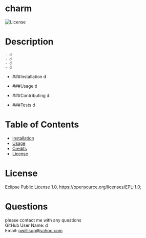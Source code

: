 
# charm
![License](https://img.shields.io/badge/License-EPL_1.0-red.svg)

# Description
    - d
    - d
    - d
    - d

* ###Installation
    d

* ###Usage
    d

* ###Contributing
    d

* ###Tests
    d

# Table of Contents
- [Installation](#installation)
- [Usage](#usage)
- [Credits](#credits)
- [License](#license)



# License
Eclipse Public License 1.0, https://opensource.org/licenses/EPL-1.0;

# Questions
please contact me with any questions  
GitHub User Name: 
d  
Email: pwillisop@yahoo.com



